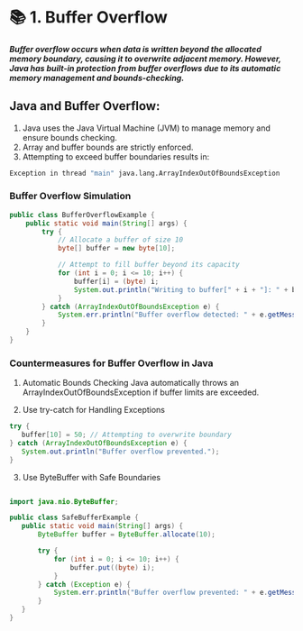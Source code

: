 # 📚 1. Buffer Overflow

##### Buffer overflow occurs when data is written beyond the allocated memory boundary, causing it to overwrite adjacent memory. However, Java has built-in protection from buffer overflows due to its automatic memory management and bounds-checking.

## Java and Buffer Overflow:

1.  Java uses the Java Virtual Machine (JVM) to manage memory and ensure bounds checking.
2.  Array and buffer bounds are strictly enforced.
3.  Attempting to exceed buffer boundaries results in:

```bash
Exception in thread "main" java.lang.ArrayIndexOutOfBoundsException
```

### Buffer Overflow Simulation

```java
public class BufferOverflowExample {
    public static void main(String[] args) {
        try {
            // Allocate a buffer of size 10
            byte[] buffer = new byte[10];

            // Attempt to fill buffer beyond its capacity
            for (int i = 0; i <= 10; i++) {
                buffer[i] = (byte) i;
                System.out.println("Writing to buffer[" + i + "]: " + buffer[i]);
            }
        } catch (ArrayIndexOutOfBoundsException e) {
            System.err.println("Buffer overflow detected: " + e.getMessage());
        }
    }
}
```

### Countermeasures for Buffer Overflow in Java

1.  Automatic Bounds Checking
    Java automatically throws an ArrayIndexOutOfBoundsException if buffer limits are exceeded.

2.  Use try-catch for Handling Exceptions

```java
try {
   buffer[10] = 50; // Attempting to overwrite boundary
} catch (ArrayIndexOutOfBoundsException e) {
   System.out.println("Buffer overflow prevented.");
}
```

3.  Use ByteBuffer with Safe Boundaries

```java

import java.nio.ByteBuffer;

public class SafeBufferExample {
   public static void main(String[] args) {
       ByteBuffer buffer = ByteBuffer.allocate(10);

       try {
           for (int i = 0; i <= 10; i++) {
               buffer.put((byte) i);
           }
       } catch (Exception e) {
           System.err.println("Buffer overflow prevented: " + e.getMessage());
       }
   }
}

```

